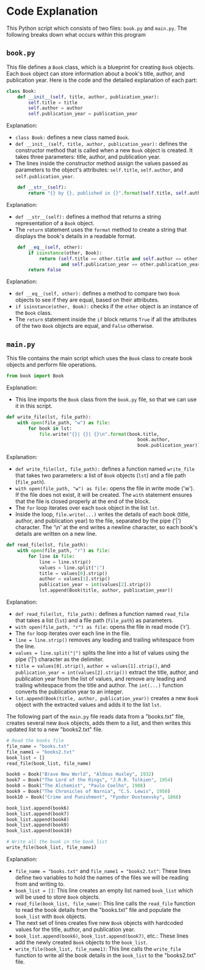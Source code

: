 
# Code Explanation

This Python script which consists of two files: `book.py` and `main.py`. The following breaks down what occurs within this program

## `book.py`

This file defines a `Book` class, which is a blueprint for creating `Book` objects. Each `Book` object can store information about a book's title, author, and publication year. Here is the code and the detailed explanation of each part:

```python
class Book:
    def __init__(self, title, author, publication_year):
        self.title = title
        self.author = author
        self.publication_year = publication_year
```

Explanation:
- `class Book:` defines a new class named `Book`.
- `def __init__(self, title, author, publication_year):` defines the constructor method that is called when a new `Book` object is created. It takes three parameters: title, author, and publication year.
- The lines inside the constructor method assign the values passed as parameters to the object's attributes: `self.title`, `self.author`, and `self.publication_year`.

```python
    def __str__(self):
        return "{} by {}, published in {}".format(self.title, self.author, self.publication_year)
```

Explanation:
- `def __str__(self):` defines a method that returns a string representation of a `Book` object.
- The `return` statement uses the `format` method to create a string that displays the book's details in a readable format.

```python
    def __eq__(self, other):
        if isinstance(other, Book):
            return (self.title == other.title and self.author == other.author 
                    and self.publication_year == other.publication_year)
        return False
```

Explanation:
- `def __eq__(self, other):` defines a method to compare two `Book` objects to see if they are equal, based on their attributes.
- `if isinstance(other, Book):` checks if the `other` object is an instance of the `Book` class.
- The `return` statement inside the `if` block returns `True` if all the attributes of the two `Book` objects are equal, and `False` otherwise.

## `main.py`

This file contains the main script which uses the `Book` class to create book objects and perform file operations.

```python
from book import Book
```

Explanation:
- This line imports the `Book` class from the `book.py` file, so that we can use it in this script.

```python
def write_file(lst, file_path):
    with open(file_path, "w") as file:
        for book in lst:
            file.write("{}| {}| {}\n".format(book.title, 
                                                book.author, 
                                                book.publication_year))
```

Explanation:
- `def write_file(lst, file_path):` defines a function named `write_file` that takes two parameters: a list of `Book` objects (`lst`) and a file path (`file_path`).
- `with open(file_path, "w") as file:` opens the file in write mode ('w'). If the file does not exist, it will be created. The `with` statement ensures that the file is closed properly at the end of the block.
- The `for` loop iterates over each `book` object in the list `lst`.
- Inside the loop, `file.write(...)` writes the details of each book (title, author, and publication year) to the file, separated by the pipe ('|') character. The '\n' at the end writes a newline character, so each book's details are written on a new line.

```python
def read_file(lst, file_path):
    with open(file_path, "r") as file:
        for line in file:
            line = line.strip()
            values = line.split("|")
            title = values[0].strip()
            author = values[1].strip()
            publication_year = int(values[2].strip())
            lst.append(Book(title, author, publication_year))
```

Explanation:
- `def read_file(lst, file_path):` defines a function named `read_file` that takes a list (`lst`) and a file path (`file_path`) as parameters.
- `with open(file_path, "r") as file:` opens the file in read mode ('r').
- The `for` loop iterates over each line in the file.
- `line = line.strip()` removes any leading and trailing whitespace from the line.
- `values = line.split("|")` splits the line into a list of values using the pipe ('|') character as the delimiter.
- `title = values[0].strip()`, `author = values[1].strip()`, and `publication_year = int(values[2].strip())` extract the title, author, and publication year from the list of values, and remove any leading and trailing whitespace from the title and author. The `int(...)` function converts the publication year to an integer.
- `lst.append(Book(title, author, publication_year))` creates a new `Book` object with the extracted values and adds it to the list `lst`.

The following part of the `main.py` file reads data from a "books.txt" file, creates several new `Book` objects, adds them to a list, and then writes this updated list to a new "books2.txt" file.

```python
# Read the books file
file_name = "books.txt"
file_name1 = "books2.txt"
book_list = []
read_file(book_list, file_name)

book6 = Book("Brave New World", "Aldous Huxley", 1932)
book7 = Book("The Lord of the Rings", "J.R.R. Tolkien", 1954)
book8 = Book("The Alchemist", "Paulo Coelho", 1988)
book9 = Book("The Chronicles of Narnia", "C.S. Lewis", 1950)
book10 = Book("Crime and Punishment", "Fyodor Dostoevsky", 1866)

book_list.append(book6)
book_list.append(book7)
book_list.append(book8)
book_list.append(book9)
book_list.append(book10)

# Write all the book in the book_list
write_file(book_list, file_name1)
```

Explanation:
- `file_name = "books.txt"` and `file_name1 = "books2.txt"`: These lines define two variables to hold the names of the files we will be reading from and writing to.
- `book_list = []`: This line creates an empty list named `book_list` which will be used to store `Book` objects.
- `read_file(book_list, file_name)`: This line calls the `read_file` function to read the book details from the "books.txt" file and populate the `book_list` with `Book` objects.
- The next set of lines creates five new `Book` objects with hardcoded values for the title, author, and publication year.
- `book_list.append(book6)`, `book_list.append(book7)`, etc.: These lines add the newly created `Book` objects to the `book_list`.
- `write_file(book_list, file_name1)`: This line calls the `write_file` function to write all the book details in the `book_list` to the "books2.txt" file.

